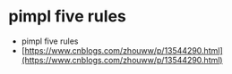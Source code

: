 # pimpl five rules

* pimpl five rules
* [https://www.cnblogs.com/zhouww/p/13544290.html](https://www.cnblogs.com/zhouww/p/13544290.html)
